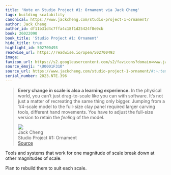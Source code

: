 ```yaml
---
title: 'Note on Studio Project #1: Ornament via Jack Cheng'
tags: building scalability
canonical: https://www.jackcheng.com/studio-project-1-ornament/
author: Jack Cheng
author_id: df11b31d4c7ffa4c18f1d25424f8e0cb
book: 26022090
book_title: 'Studio Project #1: Ornament'
hide_title: true
highlight_id: 502700493
readwise_url: https://readwise.io/open/502700493
image:
favicon_url: https://s2.googleusercontent.com/s2/favicons?domain=www.jackcheng.com
source_emoji: "\U0001F310"
source_url: https://www.jackcheng.com/studio-project-1-ornament/#:~:text=**Every%20change%20in,of%20the%20model.
serial_number: 2023.NTE.396
---
```

> **Every change in scale is also a learning experience.** In the physical world, you can’t just drag-to-scale like you can with software. It’s not just a matter of recreating the same thing only bigger. Jumping from a 1/4-scale model to the full-size clay panel required larger carving tools, different hand movements. You have to adjust the full-size version to retain the *feeling* of the model.
> <div class="quoteback-footer"><div class="quoteback-avatar"><img class="mini-favicon" src="https://s2.googleusercontent.com/s2/favicons?domain=www.jackcheng.com"></div><div class="quoteback-metadata"><div class="metadata-inner"><span style="display:none">FROM:</span><div aria-label="Jack Cheng" class="quoteback-author"> Jack Cheng</div><div aria-label="Studio Project #1: Ornament" class="quoteback-title"> Studio Project #1: Ornament</div></div></div><div class="quoteback-backlink"><a target="_blank" aria-label="go to the full text of this quotation" rel="noopener" href="https://www.jackcheng.com/studio-project-1-ornament/#:~:text=**Every%20change%20in,of%20the%20model." class="quoteback-arrow"> Source</a></div></div>

Tools and systems that work for one magnitude of scale break down at other magnitudes of scale.

Plan to rebuild them to suit each scale.